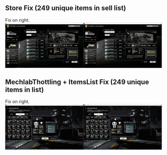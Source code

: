 ## Store Fix (249 unique items in sell list) 
Fix on right.
![](gifs/compare-store.gif)

## MechlabThottling + ItemsList Fix (249 unique items in list)
Fix on right.
![](gifs/compare-mechlab.gif)

